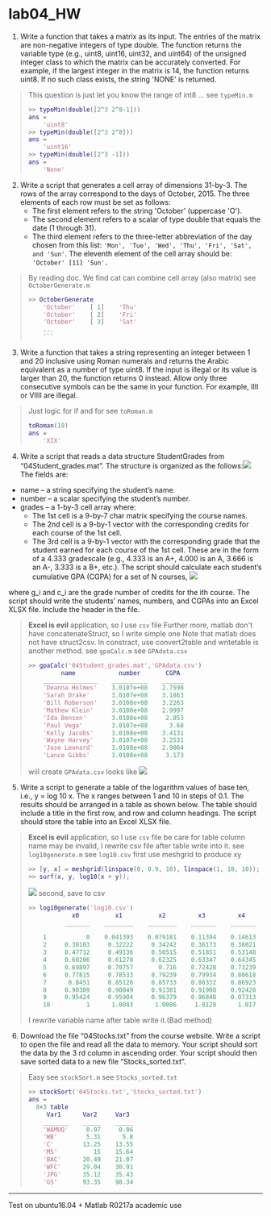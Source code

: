# lab04_HW
1. Write a function that takes a matrix as its input. The entries of the matrix are non-negative
integers of type double. The function returns the variable type (e.g., uint8, uint16,
uint32, and uint64) of the unsigned integer class to which the matrix can be accurately
converted. For example, if the largest integer in the matrix is 14, the function returns uint8.
If no such class exists, the string 'NONE' is returned.
> This question is just let you know the range of int8 ... 
> see `typeMin.m`
> ``` matlab
> >> typeMin(double([2^3 2^8-1]))
> ans =
>     'uint8'
> >> typeMin(double([2^3 2^8]))
> ans =
>     'uint16'
> >> typeMin(double([2^3 -1]))
> ans =
>     'None'
> ```

2. Write a script that generates a cell array of dimensions 31-by-3. The rows of the array correspond to the days of October, 2015. The three elements of each row must be set as follows:
   * The first element refers to the string 'October' (uppercase 'O').
   * The second element refers to a scalar of type double that equals the date (1 through 31).
   * The third element refers to the three-letter abbreviation of the day chosen from this list:
`'Mon', 'Tue', 'Wed', 'Thu', 'Fri', 'Sat', and 'Sun'`.
The eleventh element of the cell array should be: 
`'October' [11] 'Sun'.`
> By reading doc. We find cat can combine cell array (also matrix)
> see `OctoberGenerate.m`
> ``` matlab
> >> OctoberGenerate
>     'October'    [ 1]    'Thu'
>     'October'    [ 2]    'Fri'
>     'October'    [ 3]    'Sat'
>     ...
>     ```
3. Write a function that takes a string representing an integer between 1 and 20 inclusive using Roman numerals and returns the Arabic equivalent as a number of type uint8. If the input is illegal or its value is larger than 20, the function returns 0 instead. Allow only three consecutive symbols can be the same in your function. For example, IIII or VIIII are illegal.
> Just logic for if and for
> see `toRoman.m`
> ``` matlab
> toRoman(19)
> ans =
>     'XIX'
>  ```
4. Write a script that reads a data structure StudentGrades from “04Student_grades.mat”. The structure is organized as the follows:![](https://i.imgur.com/NDwVCDw.png) The fields are:
* name – a string specifying the student’s name.
* number – a scalar specifying the student’s number.
* grades – a 1-by-3 cell array where:
    * The 1st cell is a 9-by-7 char matrix specifying the course names.
    * The 2nd cell is a 9-by-1 vector with the corresponding credits for each course of the 1st cell.
    * The 3rd cell is a 9-by-1 vector with the corresponding grade that the student earned for each course of the 1st cell. These are in the form of a 4.333 gradescale (e.g., 4.333 is an A+, 4.000 is an A, 3.666 is an A-, 3.333 is a B+, etc.).
The script should calculate each student’s cumulative GPA (CGPA) for a set of N courses, ![](https://i.imgur.com/9UPjlZB.png)

where g_i and c_i are the grade number of credits for the ith course. The script should write the students’ names, numbers, and CGPAs into an Excel XLSX file. Include the header in the file.
> **Excel is evil** application, so I use `csv` file
> Further more, matlab don't have concatenateStruct, so I write simple one
> Note that matlab does not have struct2csv.
> In constract, use convert2table and writetable is another method.
> see `gpaCalc.m`
> see `GPAdata.csv`
> ``` matlab
> >> gpaCalc('04Student_grades.mat','GPAdata.csv')
>          name            number       CGPA 
>     _______________    __________    ______
>     'Deanna Holmes'    3.0107e+08    2.7598
>     'Sarah Drake'      3.0107e+08    3.1863
>     'Bill Roberson'    3.0108e+08    3.2263
>     'Mathew Klein'     3.0108e+08    2.9997
>     'Ida Benson'       3.0108e+08     2.853
>     'Paul Vega'        3.0107e+08      3.68
>     'Kelly Jacobs'     3.0108e+08    3.4131
>     'Wayne Harvey'     3.0107e+08    3.2531
>     'Jose Leonard'     3.0108e+08    2.9064
>     'Lance Gibbs'      3.0108e+08     3.173
> ```
> wiil  create `GPAdata.csv`
> looks like 
>  ![](https://i.imgur.com/3wfEuJv.png)

5. Write a script to generate a table of the logarithm values of base ten, i.e., y = log 10 x. The x ranges between 1 and 10 in steps of 0.1. The results should be arranged in a table as shown below. The table should include a title in the first row, and row and column headings. The script should store the table into an Excel XLSX file.
> **Excel is evil** application, so I use `csv` file
> be care for table column name may be invalid, I rewrite csv file after table write into it.
> see `log10generate.m`
> see `log10.csv`
> first use meshgrid to produce xy
> ``` matlab
> >> [y, x] = meshgrid(linspace(0, 0.9, 10), linspace(1, 10, 10));
> >> surf(x, y, log10(x + y));
> ``` 
> ![](https://i.imgur.com/T58qEUZ.jpg)
> second, save to csv
> ``` matlab
> >> log10generate('log10.csv')
>             x0          x1          x2         x3         x4         x5         x6         x7         x8         x9   
>           _______    ________    ________    _______    _______    _______    _______    _______    _______    _______
> 
>     1           0    0.041393    0.079181    0.11394    0.14613    0.17609    0.20412    0.23045    0.25527    0.27875
>     2     0.30103     0.32222     0.34242    0.36173    0.38021    0.39794    0.41497    0.43136    0.44716     0.4624
>     3     0.47712     0.49136     0.50515    0.51851    0.53148    0.54407     0.5563     0.5682    0.57978    0.59106
>     4     0.60206     0.61278     0.62325    0.63347    0.64345    0.65321    0.66276     0.6721    0.68124     0.6902
>     5     0.69897     0.70757       0.716    0.72428    0.73239    0.74036    0.74819    0.75587    0.76343    0.77085
>     6     0.77815     0.78533     0.79239    0.79934    0.80618    0.81291    0.81954    0.82607    0.83251    0.83885
>     7      0.8451     0.85126     0.85733    0.86332    0.86923    0.87506    0.88081    0.88649    0.89209    0.89763
>     8     0.90309     0.90849     0.91381    0.91908    0.92428    0.92942     0.9345    0.93952    0.94448    0.94939
>     9     0.95424     0.95904     0.96379    0.96848    0.97313    0.97772    0.98227    0.98677    0.99123    0.99564
>     10          1      1.0043      1.0086     1.0128      1.017     1.0212     1.0253     1.0294     1.0334     1.0374
> ```
> I rewrite variable name after table write it.(Bad method)
6. Download the file “04Stocks.txt” from the course website. Write a script to open the file and read all the data to memory. Your script should sort the data by the 3 rd column in ascending order. Your script should then save sorted data to a new file “Stocks_sorted.txt”.
> Easy
> see `stockSort.m`
> see `Stocks_sorted.txt`
> ```  matlab
> >> stockSort('04Stocks.txt','Stocks_sorted.txt')
> ans =
>   8×3 table
>      Var1      Var2     Var3 
>     _______    _____    _____
>     'WAMUQ'     0.07     0.06
>     'WB'        5.31      5.8
>     'C'        13.25    13.55
>     'MS'          15    15.64
>     'BAC'      20.49    21.07
>     'WFC'      29.04    30.91
>     'JPG'      35.12    35.43
>     'GS'       93.35    98.34
> ```
---
Test on ubuntu16.04 + Matlab R0217a academic use
